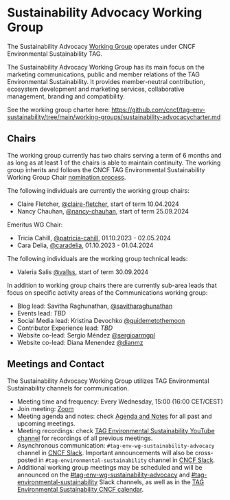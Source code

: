 # Sustainability Advocacy Working Group

The Sustainability Advocacy [Working Group](https://github.com/cncf/toc/tree/main/workinggroups) operates under CNCF Environmental Sustainability TAG.

The Sustainability Advocacy Working Group has its main focus on the marketing communications, public and member relations of the TAG Environmental Sustainability. It provides member-neutral contribution, ecosystem development and marketing services, collaborative management, branding and compatibility.

See the working group charter here: <https://github.com/cncf/tag-env-sustainability/tree/main/working-groups/sustainability-advocacycharter.md>

## Chairs

The working group currently has two chairs serving a term of 6 months and as long as at least 1 of the chairs is able to maintain continuity. The working group inherits and follows the CNCF TAG Environmental Sustainability Working Group Chair [nomination process](https://github.com/cncf/tag-env-sustainability/blob/main/governance/lead-proposal-process.md#process-of-nominations-for-working-group-and-project-leads).

The following individuals are currently the working group chairs:

<!-- cSpell:disable -->
- Claire Fletcher, [@claire-fletcher](https://github.com/claire-fletcher), start of term 10.04.2024
- Nancy Chauhan, [@nancy-chauhan](https://github.com/nancy-chauhan), start of term 25.09.2024

Emeritus WG Chair:
- Tricia Cahill, [@patricia-cahill](https://github.com/patricia-cahill), 01.10.2023 - 02.05.2024
- Cara Delia, [@caradelia](https://github.com/caradelia), 01.10.2023 - 01.04.2024
<!-- cSpell:enable -->

The following individuals are the working group technical leads:
- Valeria Salis [@vallss](https://github.com/vallss), start of term 30.09.2024

In addition to working group chairs there are currently sub-area leads that focus on specific activity areas of the Communications working group:

<!-- cSpell:disable -->
- Blog lead: Savitha Raghunathan, [@savitharaghunathan](https://github.com/savitharaghunathan)
- Events lead: *TBD*
- Social Media lead: Kristina Devochko [@guidemetothemoon](https://github.com/guidemetothemoon)
- Contributor Experience lead: *TBD*
- Website co-lead: Sergio Méndez [@sergioarmgpl](https://github.com/sergioarmgpl)
- Website co-lead: Diana Menendez [@dianmz](https://github.com/Dianmz)
<!-- cSpell:enable -->

## Meetings and Contact

The Sustainability Advocacy Working Group utilizes TAG Environmental Sustainability channels for communication.

- Meeting time and frequency: Every Wednesday, 15:00 (16:00 CET/CEST)
- Join meeting: [Zoom](https://zoom.us/my/cncftagenvsustainability)
- Meeting agenda and notes: check [Agenda and Notes](https://docs.google.com/document/d/1TT-Yxgc2bSQHAutguMyGtyywZBl_x1_wWGQAM5SWeHk/edit) for all past and upcoming meetings.
- Meeting recordings: check [TAG Environmental Sustainability YouTube channel](https://www.youtube.com/@CNCFEnvTAG) for recordings of all previous meetings.
- Asynchronous communication: `#tag-env-wg-sustainability-advocacy` channel in [CNCF Slack](https://slack.cncf.io). Important announcements will also be cross-posted in `#tag-environmental-sustainability` channel in [CNCF Slack](https://slack.cncf.io).
- Additional working group meetings may be scheduled and will be announced on the [#tag-env-wg-sustainability-advocacy](https://cloud-native.slack.com/archives/C060EDHN431) and [#tag-environmental-sustainability](https://cloud-native.slack.com/archives/C03F270PDU6) Slack channels, as well as in the [TAG Environmental Sustainability CNCF calendar](https://calendar.google.com/calendar/embed?src=72e93a411f02e5664bb4485c04311b83dae6a62574e4ab882a1ccf8526aa9bf1%40group.calendar.google.com&ctz=America%2FChicago).
